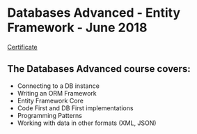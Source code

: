 # Databases Advanced - Entity Framework - June 2018

[Certificate](https://softuni.bg/certificates/details/57090/5d4a6f63)

## The Databases Advanced course covers:

- Connecting to a DB instance
- Writing an ORM Framework
- Entity Framework Core
- Code First and DB First implementations
- Programming Patterns
- Working with data in other formats (XML, JSON)